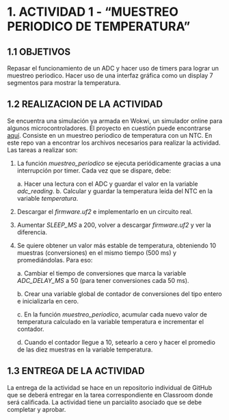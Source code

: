 # 1. ACTIVIDAD 1 - “MUESTREO PERIODICO DE TEMPERATURA”

## 1.1 OBJETIVOS

Repasar el funcionamiento de un ADC y hacer uso de timers para lograr un muestreo periodico. Hacer uso de una interfaz gráfica como un display 7 segmentos para mostrar la temperatura.

## 1.2 REALIZACION DE LA ACTIVIDAD

Se encuentra una simulación ya armada en Wokwi, un simulador online para algunos microcontroladores. El proyecto en cuestión puede encontrarse [aquí](https://wokwi.com/projects/357959003725467649). Consiste en un muestreo periodico de temperatura con un NTC. En este repo van a encontrar los archivos necesarios para realizar la actividad. Las tareas a realizar son:

1. La función _muestreo_periodico_ se ejecuta periódicamente gracias a una interrupción por timer. Cada vez que se dispare, debe:

    a. Hacer una lectura con el ADC y guardar el valor en la variable _adc_reading_.
    b. Calcular y guardar la temperatura leída del NTC en la variable _temperatura_.

2. Descargar el _firmware.uf2_ e implementarlo en un circuito real.

3. Aumentar _SLEEP_MS_ a 200, volver a descargar _firmware.uf2_ y ver la diferencia.

4. Se quiere obtener un valor más estable de temperatura, obteniendo 10 muestras (conversiones) en el mismo tiempo (500 ms) y promediándolas. Para eso:

    a. Cambiar el tiempo de conversiones que marca la variable _ADC_DELAY_MS_ a 50 (para tener conversiones cada 50 ms).

    b. Crear una variable global de contador de conversiones del tipo entero e inicializarla en cero.

    c. En la función _muestreo_periodico_, acumular cada nuevo valor de temperatura calculado en la variable temperatura e incrementar el contador.

    d. Cuando el contador llegue a 10, setearlo a cero y hacer el promedio de las diez muestras en la variable temperatura.

## 1.3 ENTREGA DE LA ACTIVIDAD

La entrega de la actividad se hace en un repositorio individual de GitHub que se deberá entregar en la tarea correspondiente en Classroom donde será calificada. La actividad tiene un parcialito asociado que se debe completar y aprobar.